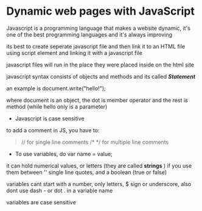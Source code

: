 # Dynamic web pages with JavaScript

Javascript is a programming language that makes a website dynamic, it's one of the best programming languages and it's always improving

its best to create seperate javascript file and then link it to an HTML file using script element and linking it with a javascript file

javascript files will run in the place they were placed inside on the html site

javascript syntax consists of objects and methods and its called ***Statement***

an example is document.write("hello!");

where document is an object, the dot is member operator and the rest is method (while hello only is a parameter)

* Javascript is case sensitive

to add a comment in JS, you have to: 

> // for single line comments
> /* */ for multiple line comments

* To use variables, do var name = value;

it can hold numerical values, or letters (they are called **strings** ) if you use them between '' single line quotes, and a boolean (true or false) 

variables cant start with a number, only letters, $ sign or underscore, also dont use dash - or dot . in a variable name

variables are case sensitive





